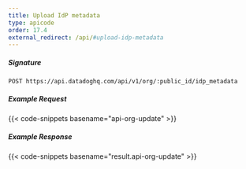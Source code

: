 ```yaml
---
title: Upload IdP metadata
type: apicode
order: 17.4
external_redirect: /api/#upload-idp-metadata
---
```


##### Signature
`POST https://api.datadoghq.com/api/v1/org/:public_id/idp_metadata`
##### Example Request
{{< code-snippets basename="api-org-update" >}}
##### Example Response
{{< code-snippets basename="result.api-org-update" >}}

